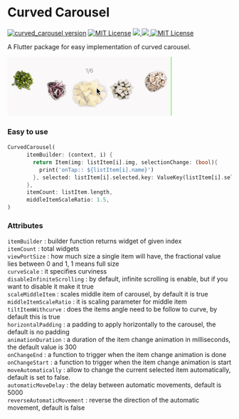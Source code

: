 # Curved Carousel

<a href="https://pub.dev/packages/curved_carousel"><img src="https://img.shields.io/pub/v/curved_carousel.svg?label=curved_carousel" alt="curved_carousel version"></a>
<a href="https://github.com/Mindinventory/curved_carousel"><img src="https://img.shields.io/github/stars/Mindinventory/curved_carousel?style=social" alt="MIT License"></a>
<a href="https://developer.android.com" style="pointer-events: stroke;" target="_blank">
<img src="https://img.shields.io/badge/platform-android-blue">
</a>
<a href="https://developer.apple.com/ios/" style="pointer-events: stroke;" target="_blank">
<img src="https://img.shields.io/badge/platform-iOS-blue">
</a>
<a href="https://opensource.org/licenses/MIT"><img src="https://img.shields.io/badge/license-MIT-purple.svg" alt="MIT License"></a>


A Flutter package for easy implementation of curved carousel.

![gif](https://raw.githubusercontent.com/Mindinventory/curved_carousel/main/curved_carousel_demo.gif)


### Easy to use


``` dart
CurvedCarousel(
      itemBuilder: (context, i) {
        return Item(img: listItem[i].img, selectionChange: (bool){
          print('onTap:: ${listItem[i].name}')
        }, selected: listItem[i].selected,key: ValueKey(listItem[i].selected),);
      },
      itemCount: listItem.length,
      middleItemScaleRatio: 1.5,
)
```

### Attributes

`itemBuilder` : builder function returns widget of given index \
`itemCount` : total widgets\
`viewPortSize` : how much size a single item will have, the fractional value lies between 0 and 1, 1 means full size\
`curveScale` : it specifies curviness\
`disableInfiniteScrolling` : by default, infinite scrolling is enable, but if you want to disable it make it true\
`scaleMiddleItem` : scales middle item of carousel, by default it is true\
`middleItemScaleRatio` : it is scaling parameter for middle item\
`tiltItemWithcurve` : does the items angle need to be follow to curve, by default this is true\
`horizontalPadding` : a padding to apply horizontally to the carousel, the default is no padding\
`animationDuration`  : a duration of the item change animation in milliseconds, the default value is 300\
`onChangeEnd` : a function to trigger when the item change animation is done\
`onChangeStart` : a function to trigger when the item change animation is start\
`moveAutomatically` : allow to change the current selected item automatically, default is set to false. \
`automaticMoveDelay` : the delay between automatic movements, default is 5000\
`reverseAutomaticMovement` : reverse the direction of the automatic movement, default is false
